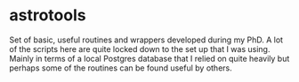 # astrotools
Set of basic, useful routines and wrappers developed during my PhD.
A lot of the scripts here are quite locked down to the set up that I was using. 
Mainly in terms of a local Postgres database that I relied on quite heavily 
but perhaps some of the routines can be found useful by others.
